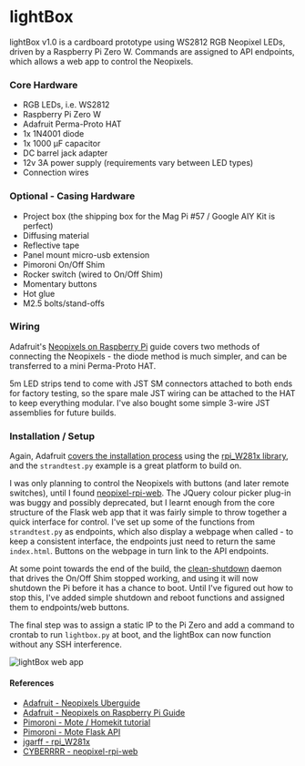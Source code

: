 # lightBox

lightBox v1.0 is a cardboard prototype using WS2812 RGB Neopixel LEDs, driven by a Raspberry Pi Zero W. Commands are assigned to API endpoints, which allows a web app to control the Neopixels.

### Core Hardware
- RGB LEDs, i.e. WS2812
- Raspberry Pi Zero W
- Adafruit Perma-Proto HAT
- 1x 1N4001 diode
- 1x 1000 µF capacitor
- DC barrel jack adapter
- 12v 3A power supply (requirements vary between LED types)
- Connection wires

### Optional - Casing Hardware
- Project box (the shipping box for the Mag Pi #57 / Google AIY Kit is perfect)
- Diffusing material
- Reflective tape
- Panel mount micro-usb extension
- Pimoroni On/Off Shim
- Rocker switch (wired to On/Off Shim)
- Momentary buttons
- Hot glue
- M2.5 bolts/stand-offs

### Wiring
Adafruit's [Neopixels on Raspberry Pi](https://learn.adafruit.com/neopixels-on-raspberry-pi/overview) guide covers two methods of connecting the Neopixels - the diode method is much simpler, and can be transferred to a mini Perma-Proto HAT.

5m LED strips tend to come with JST SM connectors attached to both ends for factory testing, so the spare male JST wiring can be attached to the HAT to keep everything modular. I've also bought some simple 3-wire JST assemblies for future builds.

### Installation / Setup
Again, Adafruit [covers the installation process]() using the [rpi_W281x library](https://github.com/jgarff/rpi_ws281x), and the `strandtest.py` example is a great platform to build on.

I was only planning to control the Neopixels with buttons (and later remote switches), until I found [neopixel-rpi-web](https://github.com/CYBERRRR/neopixel-rpi-web). The JQuery colour picker plug-in was buggy and possibly deprecated, but I learnt enough from the core structure of the Flask web app that it was fairly simple to throw together a quick interface for control. I've set up some of the functions from `strandtest.py` as endpoints, which also display a webpage when called - to keep a consistent interface, the endpoints just need to return the same `index.html`. Buttons on the webpage in turn link to the API endpoints.

At some point towards the end of the build, the [clean-shutdown](https://github.com/pimoroni/clean-shutdown) daemon that drives the On/Off Shim stopped working, and using it will now shutdown the Pi before it has a chance to boot. Until I've figured out how to stop this, I've added simple shutdown and reboot functions and assigned them to endpoints/web buttons.

The final step was to assign a static IP to the Pi Zero and add a command to crontab to run `lightbox.py` at boot, and the lightBox can now function without any SSH interference.

![lightBox web app](https://res.cloudinary.com/ckirkwood/image/upload/v1497204345/lightBox_WebApp.png)

#### References
- [Adafruit - Neopixels Uberguide](https://learn.adafruit.com/adafruit-neopixel-uberguide/overview)
- [Adafruit - Neopixels on Raspberry Pi Guide](https://learn.adafruit.com/neopixels-on-raspberry-pi/overview)
- [Pimoroni - Mote / Homekit tutorial](https://learn.pimoroni.com/tutorial/sandyj/using-mote-with-homekit-and-siri)
- [Pimoroni - Mote Flask API](https://github.com/pimoroni/mote/blob/master/python/examples/mote-api.py)
- [jgarff - rpi_W281x](https://github.com/jgarff/rpi_ws281x)
- [CYBERRRR - neopixel-rpi-web](https://github.com/CYBERRRR/neopixel-rpi-web)
